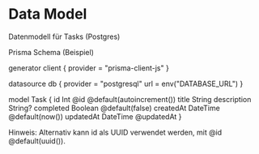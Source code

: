# Data Model

Datenmodell für Tasks (Postgres)

Prisma Schema (Beispiel)

generator client {
  provider = "prisma-client-js"
}

datasource db {
  provider = "postgresql"
  url      = env("DATABASE_URL")
}

model Task {
  id         Int      @id @default(autoincrement())
  title      String
  description String?
  completed  Boolean  @default(false)
  createdAt  DateTime @default(now())
  updatedAt  DateTime @updatedAt
}

Hinweis: Alternativ kann id als UUID verwendet werden, mit @id @default(uuid()).

